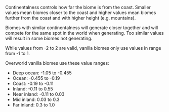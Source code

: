 Continentalness controls how far the biome is from the coast. Smaller values mean biomes closer to the coast and higher values mean biomes further from the coast and with higher height (e.g. mountains).

Biomes with similar continentalness will generate closer together and will compete for the same spot in the world when generating. Too similar values will result in some biomes not generating.

While values from -2 to 2 are valid, vanilla biomes only use values in range from -1 to 1.

Overworld vanilla biomes use these value ranges:

* Deep ocean: -1.05 to -0.455
* Ocean: -0.455 to -0.19
* Coast: -0.19 to -0.11
* Inland: -0.11 to 0.55
* Near inland: -0.11 to 0.03
* Mid inland: 0.03 to 0.3
* Far inland: 0.3 to 1.0